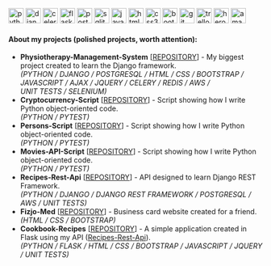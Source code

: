 <img src='https://cdn.jsdelivr.net/npm/simple-icons@3.0.1/icons/python.svg' alt='python' height='30'> <img src='https://cdn.jsdelivr.net/npm/simple-icons@3.0.1/icons/django.svg' alt='django' height='30'> <img src='https://cdn.jsdelivr.net/npm/simple-icons@3.0.1/icons/celery.svg' alt='celery' height='30'> <img src='https://cdn.jsdelivr.net/npm/simple-icons@3.0.1/icons/flask.svg' alt='flask' height='30'> <img src='https://cdn.jsdelivr.net/npm/simple-icons@3.0.1/icons/postgresql.svg' alt='postgresql' height='30'> <img src='https://cdn.jsdelivr.net/npm/simple-icons@3.0.1/icons/sqlite.svg' alt='sqlite' height='30'> <img src='https://cdn.jsdelivr.net/npm/simple-icons@3.0.1/icons/javascript.svg' alt='javascript' height='30'> <img src='https://cdn.jsdelivr.net/npm/simple-icons@3.0.1/icons/html5.svg' alt='html5' height='30'>  <img src='https://cdn.jsdelivr.net/npm/simple-icons@3.0.1/icons/css3.svg' alt='css3' height='30'> <img src='https://cdn.jsdelivr.net/npm/simple-icons@3.0.1/icons/bootstrap.svg' alt='bootstrap' height='30'>  <img src='https://cdn.jsdelivr.net/npm/simple-icons@3.0.1/icons/git.svg' alt='git' height='30'>   <img src='https://cdn.jsdelivr.net/npm/simple-icons@3.0.1/icons/trello.svg' alt='trello' height='30'>
<img src='https://cdn.jsdelivr.net/npm/simple-icons@3.0.1/icons/heroku.svg' alt='heroku' height='30'>  <img src='https://cdn.jsdelivr.net/npm/simple-icons@3.0.1/icons/amazonaws.svg' alt='amazonaws' height='30'>

#### About my projects (polished projects, worth attention):
- **Physiotherapy-Management-System** [[REPOSITORY](https://github.com/szypkiwonsz/Physiotherapy-Management-System)] - My biggest project created to learn the Django framework. <br>*(PYTHON / DJANGO / POSTGRESQL / HTML / CSS / BOOTSTRAP / JAVASCRIPT / AJAX / JQUERY / CELERY / REDIS / AWS / <br>UNIT TESTS / SELENIUM)*
- **Cryptocurrency-Script** [[REPOSITORY](https://github.com/szypkiwonsz/Cryptocurrency-Script)] - Script showing how I write Python object-oriented code. <br>*(PYTHON / PYTEST)*
- **Persons-Script** [[REPOSITORY](https://github.com/szypkiwonsz/Persons-Script)] - Script showing how I write Python object-oriented code. <br>*(PYTHON / PYTEST)*
- **Movies-API-Script** [[REPOSITORY](https://github.com/szypkiwonsz/Movies-API-Script)] - Script showing how I write Python object-oriented code. <br>*(PYTHON / PYTEST)*
- **Recipes-Rest-Api** [[REPOSITORY](https://github.com/szypkiwonsz/Recipes-Rest-Api)] - API designed to learn Django REST Framework. <br>*(PYTHON / DJANGO / DJANGO REST FRAMEWORK / POSTGRESQL / AWS / UNIT TESTS)*
- **Fizjo-Med** [[REPOSITORY](https://github.com/szypkiwonsz/Fizjo-Med)] - Business card website created for a friend. <br>*(HTML / CSS / BOOTSTRAP)*
- **Cookbook-Recipes** [[REPOSITORY](https://github.com/szypkiwonsz/Cookbook-Recipes)] - A simple application created in Flask using my API ([Recipes-Rest-Api](https://github.com/szypkiwonsz/Recipes-Rest-Api)). <br>*(PYTHON / FLASK / HTML / CSS / BOOTSTRAP / JAVASCRIPT / JQUERY / UNIT TESTS)*
